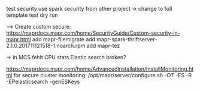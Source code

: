 
test security
use spark security from other project -> change to full template
test dry run

--> Create custom secure: https://maprdocs.mapr.com/home/SecurityGuide/Custom-security-in-mapr.html
add mapr-filemigrate
add mapr-spark-thriftserver-2.1.0.201711121518-1.noarch.rpm
add mapr-tez

-> in MCS fehlt CPU stats
Elastic search broken?


https://maprdocs.mapr.com/home/AdvancedInstallation/InstallMonitoring.html
for secure cluster monitoring:
/opt/mapr/server/configure.sh -OT <comma-separated list of OpenTSDB nodes> -ES <comma-separated list of Elasticsearch nodes> -R -EPelasticsearch -genESKeys
